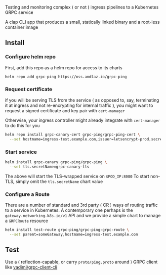 Testing and monitoring complex ( or not ) ingress pipelines to a Kubernetes
GRPC service

A clap CLI app that produces a small, statically linked binary and a root-less container image

## Install 

### Configure helm repo

First, add this repo as a helm repo for access to its charts
```bash
helm repo add grpc-ping https://oss.andlaz.io/grpc-ping
```

### Request certificate

if you will be serving TLS from the service ( as opposed to, say, terminating it at ingress and not re-encrypting for internal traffic ),
you might want to request a signed certificate and key pair with `cert-manager`

Otherwise, your ingress controller might already integrate with `cert-manager` to do this for you

```bash
helm repo install grpc-canary-cert grpc-ping/grpc-ping-cert \
  --set hostname=ingress-test.example.com,issuer=letsencrypt-prod,secretName=grpc-canary-tls
```

### Start service

```bash
helm install grpc-canary grpc-ping/grpc-ping \
  --set tls.secretName=grpc-canary-tls
```

The above will start the TLS-wrapped service on `$POD_IP:8080`
To start non-TLS, simply omit the `tls.secretName` chart value

### Configure a Route

There are a number of standard and 3rd party ( CR ) ways of routing traffic to a service in Kubernetes.
A contemporary one perhaps is the `gateway.networking.k8s.io/v1` API and we provide a simple chart
to manage a `GRPCRoute` resource

```bash
helm install test-route grpc-ping/grpc-ping-grpc-route \
  --set parent=someGateway,hostname=ingress-test.example.com
```

## Test

Use a ( reflection-capable, or carry `proto/ping.proto` around ) GRPC client like [vadimi/grpc-client-cli](https://github.com/vadimi/grpc-client-cli)

